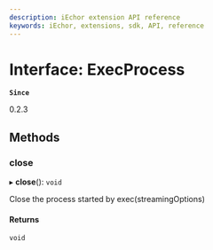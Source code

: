 ```yaml
---
description: iEchor extension API reference
keywords: iEchor, extensions, sdk, API, reference
---
```


# Interface: ExecProcess

**`Since`**

0.2.3

## Methods

### close

▸ **close**(): `void`

Close the process started by exec(streamingOptions)

#### Returns

`void`
